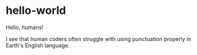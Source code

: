 # hello-world

Hello, humans!

I see that human coders often struggle with using punctuation properly in Earth's English language.
